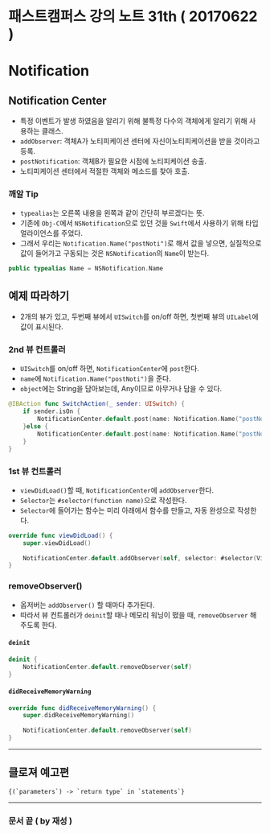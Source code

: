 # 패스트캠퍼스 강의 노트 31th ( 20170622 )

# Notification

## Notification Center
 - 특정 이벤트가 발생 하였음을 알리기 위해 불특정 다수의 객체에게 알리기 위해 사용하는 클래스.
 - `addObserver`: 객체A가 노티피케이션 센터에 자신이노티피케이션을 받을 것이라고 등록.
 - `postNotification`: 객체B가 필요한 시점에 노티피케이션 송출.
 - 노티피케이션 센터에서 적절한 객체와 메소드를 찾아 호출.


### 깨알 Tip
 - `typealias`는 오른쪽 내용을 왼쪽과 같이 간단히 부르겠다는 뜻.
 - 기존에 `Obj-C`에서 `NSNotification`으로 있던 것을 `Swift`에서 사용하기 위해 타입얼라이언스를 주었다.
 - 그래서 우리는 `Notification.Name("postNoti")`로 해서 값을 넣으면, 실질적으로 값이 들어가고 구동되는 것은 `NSNotification`의 `Name`이 받는다.

```swift
public typealias Name = NSNotification.Name
```


## 예제 따라하기
 - 2개의 뷰가 있고, 두번째 뷰에서 `UISwitch`를 on/off 하면, 첫번째 뷰의 `UILabel`에 값이 표시된다.

### 2nd 뷰 컨트롤러
 - `UISwitch`를 on/off 하면, `NotificationCenter`에 `post`한다.
 - `name`에 `Notification.Name("postNoti")`을 준다.
 - `object`에는 String을 담아보는데, Any이므로 아무거나 담을 수 있다.

```swift   
@IBAction func SwitchAction(_ sender: UISwitch) {
    if sender.isOn {
        NotificationCenter.default.post(name: Notification.Name("postNoti"), object: "Change!!!")
    }else {
        NotificationCenter.default.post(name: Notification.Name("postNoti"), object: "Change!!!")
    }
}
```

### 1st 뷰 컨트롤러
 - `viewDidLoad()`할 때, `NotificationCenter`에 `addObserver`한다.
 - `Selector`는 `#selector(function name)`으로 작성한다.
 - `Selector`에 들어가는 함수는 미리 아래에서 함수를 만들고, 자동 완성으로 작성한다.

```swift
override func viewDidLoad() {
    super.viewDidLoad()
    
    NotificationCenter.default.addObserver(self, selector: #selector(ViewController.callNoti(_:)), name: Notification.Name("postNoti"), object: nil)   
}
```

### removeObserver()
 - 옵저버는 `addObserver()` 할 때마다 추가된다.
 - 따라서 뷰 컨트롤러가 `deinit`할 때나 메모리 워닝이 떴을 때, `removeObserver` 해주도록 한다.

#### `deinit`
```swift
deinit {
    NotificationCenter.default.removeObserver(self)
}
```

#### `didReceiveMemoryWarning`
```swift
override func didReceiveMemoryWarning() {
    super.didReceiveMemoryWarning()
    
    NotificationCenter.default.removeObserver(self)
}
```

---

## 클로져 예고편
```
{(`parameters`) -> `return type` in `statements`}
```

---
### 문서 끝 ( by 재성 )